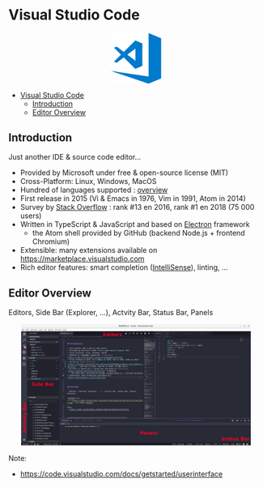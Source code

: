 # Visual Studio Code

<center><img src="../../img/icon.svg" width="100" align="middle"></center>

- [Visual Studio Code](#visual-studio-code)
  - [Introduction](#introduction)
  - [Editor Overview](#editor-overview)

## Introduction

Just another IDE & source code editor...

* Provided by Microsoft under free & open-source license (MIT)
* Cross-Platform: Linux, Windows, MacOS
* Hundred of languages supported : [overview](https://code.visualstudio.com/docs/languages/overview)
* First release in 2015 (Vi & Emacs in 1976, Vim in 1991, Atom in 2014)
* Survey by [Stack Overflow](https://insights.stackoverflow.com/survey/2018/#development-environments-and-tools) : rank #13 en 2016, rank #1 en 2018 (75 000 users)
* Written in TypeScript & JavaScript and based on [Electron](https://github.com/electron/electron) framework
  * the Atom shell provided by GitHub (backend Node.js + frontend Chromium)
* Extensible: many extensions available on <https://marketplace.visualstudio.com>
* Rich editor features: smart completion ([IntelliSense](https://code.visualstudio.com/docs/editor/intellisense)), linting, ...

## Editor Overview

Editors, Side Bar (Explorer, ...), Actvity Bar, Status Bar, Panels

<center><img src="../../img/snap-overview.png" width=90%></center>

Note:
* <https://code.visualstudio.com/docs/getstarted/userinterface>
